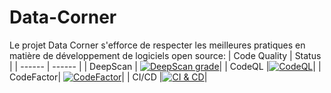 # Data-Corner

Le projet Data Corner s'efforce de respecter les meilleures pratiques en matière de développement de logiciels open source:
| Code Quality | Status |
| ------ | ------ |
| DeepScan | [![DeepScan grade](https://deepscan.io/api/teams/13704/projects/16722/branches/363999/badge/grade.svg)](https://deepscan.io/dashboard#view=project&tid=13704&pid=16722&bid=363999)|
| CodeQL |[![CodeQL](https://github.com/EnMarche/Data-Corner/actions/workflows/codeql-analysis.yml/badge.svg)](https://github.com/EnMarche/Data-Corner/actions/workflows/codeql-analysis.yml)|
| CodeFactor| [![CodeFactor](https://www.codefactor.io/repository/github/enmarche/data-corner/badge)](https://www.codefactor.io/repository/github/enmarche/data-corner)|
| CI/CD |[![CI & CD](https://github.com/EnMarche/Data-Corner/actions/workflows/ci-cd.yaml/badge.svg)](https://github.com/EnMarche/Data-Corner/actions/workflows/ci-cd.yaml)|
